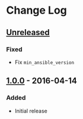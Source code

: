 # Change Log #

## [Unreleased] ##

### Fixed ###

  - Fix `min_ansible_version`

## [1.0.0] - 2016-04-14 ##

### Added ###

  - Initial release

[Unreleased]: https://github.com/dochang/ansible-role-docker/compare/1.0.0...HEAD
[1.0.0]: https://github.com/dochang/ansible-role-docker/compare/0.0.0...1.0.0
